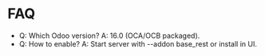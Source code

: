 # FAQ

- Q: Which Odoo version? A: 16.0 (OCA/OCB packaged).
- Q: How to enable? A: Start server with --addon base_rest or install in UI.
